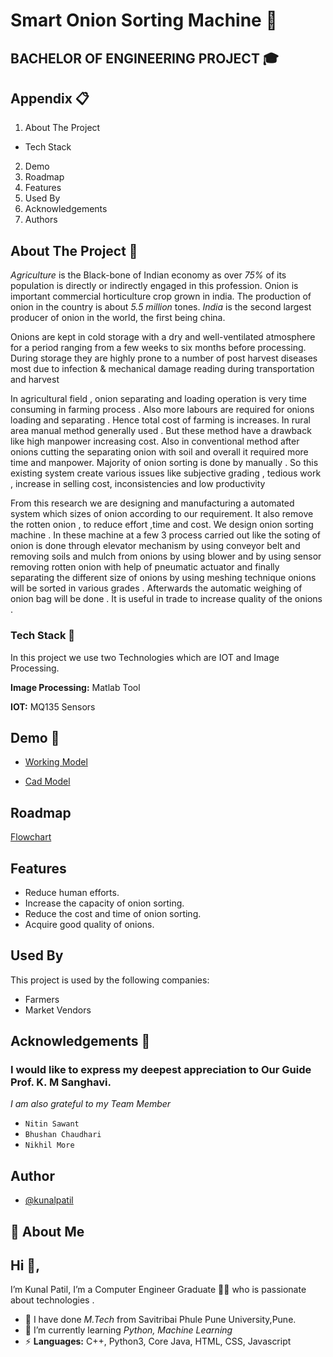 
# Smart Onion Sorting Machine   🎯  
## BACHELOR OF ENGINEERING PROJECT 🎓 



## Appendix  📋 

1. About The Project    
- Tech Stack
2. Demo
3. Roadmap
4. Features
5. Used By
6. Acknowledgements
7. Authors




  
## About The Project  🌱 
*Agriculture* is the Black-bone of Indian economy
as over *75%* of its population is directly or
indirectly engaged in this profession. Onion is important
commercial horticulture crop grown in india.
The production of onion in the country is about *5.5 million* tones. *India* is the second largest
producer of onion in the world, the first being china. 

Onions are kept in cold storage with a dry and well-ventilated atmosphere for a period
ranging from a few weeks to six months before processing. 
During storage they are highly prone to a number of post harvest diseases most due to 
infection & mechanical damage reading during transportation and harvest 

In agricultural field , onion separating and loading operation is very time consuming in 
farming process . Also  more labours are required for onions loading and separating . Hence total cost of
farming is increases. In rural area manual method generally used . But these method have a drawback like 
high manpower increasing cost. Also in conventional method after onions cutting the separating onion with
soil and overall it required more time and manpower. Majority of onion sorting is done by manually .
So this existing system create various issues like subjective grading , tedious work , increase in
selling cost, inconsistencies and low productivity

From this research we are designing and manufacturing a automated system which 
sizes of onion according to our requirement. It also remove the rotten onion , to reduce effort
,time and cost. We design onion sorting machine . In these machine at a few 3 process carried 
out like the soting of onion is done through elevator mechanism by using conveyor belt and removing 
soils and mulch from onions by using blower and by using sensor removing rotten onion with help of
pneumatic actuator and finally separating the different size of onions by using meshing technique 
onions will be sorted in various grades . Afterwards the automatic weighing of onion bag will be done .
It is useful in trade to increase quality of the onions .
### Tech Stack  🔧
In this project we use two Technologies which are  IOT
and Image Processing.

**Image Processing:** Matlab Tool   

**IOT:** MQ135 Sensors 

  
## Demo  🔁 

- [Working Model](https://github.com/Kunalpatil07/Onion-sorting-/blob/02c08c97de2274eea4104b5c1260d8d6c79f0a89/working_model.png)

- [Cad Model](https://github.com/Kunalpatil07/Onion-sorting-/blob/02c08c97de2274eea4104b5c1260d8d6c79f0a89/cadmodel.png) 
## Roadmap 


[Flowchart](https://github.com/Kunalpatil07/Onion-sorting-/blob/01547bb4eb8db8a61473009ee7ca1fac1434bead/flowchart.png)

  
## Features

- Reduce human efforts.
- Increase the capacity of onion sorting.
- Reduce the cost and time of onion sorting.
- Acquire good quality of onions.

  
## Used By

This project is used by the following companies:

- Farmers
- Market Vendors

  
## Acknowledgements  👏 

 ### I would like to express my deepest appreciation to Our Guide Prof. K. M Sanghavi.
*I am also grateful to my Team Member* 
 - `Nitin Sawant` 
 - `Bhushan Chaudhari`
 - `Nikhil More`
 

  
## Author

- [@kunalpatil](https://www.linkedin.com/in/kunal-patil-070498?challengeId=AQEB4Dv0npe5RAAAAXteaHBKOtdpWnZwU85g-soxDqgxlv0EHF4JLCgxPwIV6UUPsMjjCDTXufmKz43Pysw43mIaRuT7nEOBbQ&submissionId=1e5aa408-4db5-9c16-d25a-7ec025e51936)

  
## 🚀 About Me
## Hi 👋,
I’m Kunal Patil, I’m a Computer Engineer Graduate 👨‍💻 who is passionate about technologies .

- 🔭 I have done *M.Tech* from Savitribai Phule Pune University,Pune.
- 🌱 I’m currently learning *Python, Machine Learning*
- ⚡ **Languages:** C++, Python3, Core Java, HTML, CSS, Javascript


  
